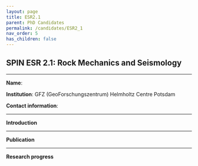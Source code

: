 ```yaml
---
layout: page
title: ESR2.1
parent: PhD Candidates
permalink: /candidates/ESR2_1
nav_order: 5
has_children: false
---
```


## SPIN ESR 2.1: Rock Mechanics and Seismology

---
__Name__:           

__Institution__: GFZ (GeoForschungszentrum) Helmholtz Centre Potsdam

__Contact information__: 

---
__Introduction__


---
__Publication__


---
__Research progress__





